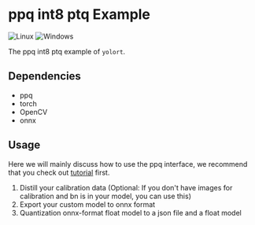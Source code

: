 # ppq int8 ptq Example
![Linux](https://img.shields.io/badge/Linux-FCC624?style=for-the-badge&logo=linux&logoColor=black) ![Windows](https://img.shields.io/badge/Windows-0078D6?style=for-the-badge&logo=windows&logoColor=white)

The ppq int8 ptq example of `yolort`.

## Dependencies

- ppq
- torch
- OpenCV
- onnx

## Usage

Here we will mainly discuss how to use the ppq interface, we recommend that you check out  [tutorial](https://github.com/openppl-public/ppq/tree/master/ppq/samples) first.

1. Distill your calibration data (Optional: If you don't have images for calibration and bn is in your model, you can use this)
1. Export your custom model to onnx format
2. Quantization onnx-format float model to a json file and a float model


